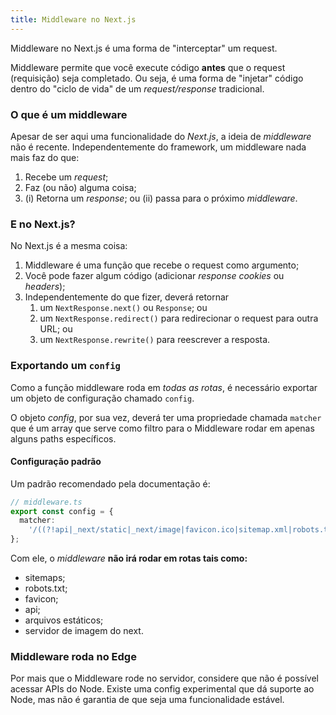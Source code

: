 ```yaml
---
title: Middleware no Next.js
---
```


Middleware no Next.js é uma forma de "interceptar" um request.

Middleware permite que você execute código **antes** que o request (requisição) seja completado. Ou seja, é uma forma de "injetar" código dentro do "ciclo de vida" de um _request/response_ tradicional.

### O que é um middleware

Apesar de ser aqui uma funcionalidade do _Next.js_, a ideia de _middleware_ não é recente. Independentemente do framework, um middleware nada mais faz do que:

1. Recebe um _request_;
2. Faz (ou não) alguma coisa;
3. (i) Retorna um _response_; ou (ii) passa para o próximo _middleware_.

### E no Next.js?

No Next.js é a mesma coisa:

1. Middleware é uma função que recebe o request como argumento;
2. Você pode fazer algum código (adicionar _response_ _cookies_ ou _headers_);
3. Independentemente do que fizer, deverá retornar
    1. um `NextResponse.next()` ou `Response`; ou
    2. um `NextResponse.redirect()` para redirecionar o request para outra URL; ou
    3. um `NextResponse.rewrite()` para reescrever a resposta.

### Exportando um `config`

Como a função middleware roda em _todas as rotas_, é necessário exportar um objeto de configuração chamado `config`.

O objeto _config_, por sua vez, deverá ter uma propriedade chamada `matcher` que é um array que serve como filtro para o Middleware rodar em apenas alguns paths específicos.

#### Configuração padrão

Um padrão recomendado pela documentação é:

```typescript
// middleware.ts
export const config = {
  matcher:
    '/((?!api|_next/static|_next/image|favicon.ico|sitemap.xml|robots.txt).*)',
};
```

Com ele, o _middleware_ **não irá rodar em rotas tais como:**

- sitemaps;
- robots.txt;
- favicon;
- api;
- arquivos estáticos;
- servidor de imagem do next.

### Middleware roda no Edge

Por mais que o Middleware rode no servidor, considere que não é possível acessar APIs do Node. Existe uma config experimental que dá suporte ao Node, mas não é garantia de que seja uma funcionalidade estável.
